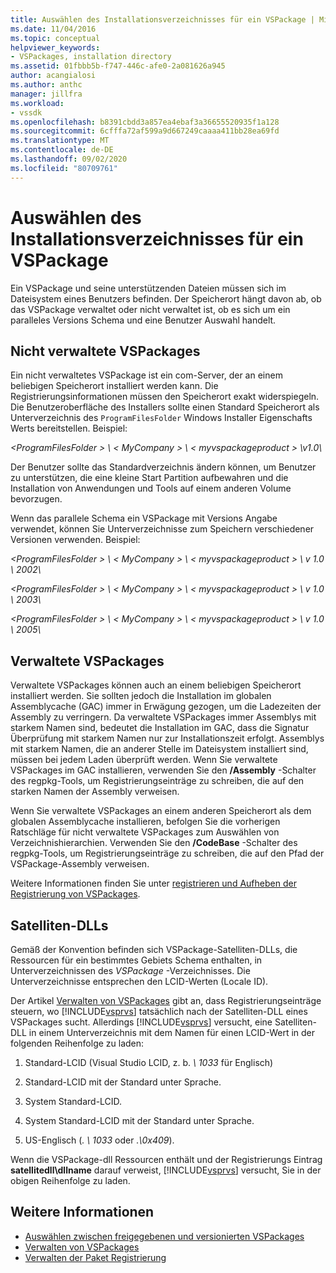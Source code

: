 ```yaml
---
title: Auswählen des Installationsverzeichnisses für ein VSPackage | Microsoft-Dokumentation
ms.date: 11/04/2016
ms.topic: conceptual
helpviewer_keywords:
- VSPackages, installation directory
ms.assetid: 01fbbb5b-f747-446c-afe0-2a081626a945
author: acangialosi
ms.author: anthc
manager: jillfra
ms.workload:
- vssdk
ms.openlocfilehash: b8391cbdd3a857ea4ebaf3a36655520935f1a128
ms.sourcegitcommit: 6cfffa72af599a9d667249caaaa411bb28ea69fd
ms.translationtype: MT
ms.contentlocale: de-DE
ms.lasthandoff: 09/02/2020
ms.locfileid: "80709761"
---
```

# <a name="choose-the-installation-directory-for-a-vspackage"></a>Auswählen des Installationsverzeichnisses für ein VSPackage
Ein VSPackage und seine unterstützenden Dateien müssen sich im Dateisystem eines Benutzers befinden. Der Speicherort hängt davon ab, ob das VSPackage verwaltet oder nicht verwaltet ist, ob es sich um ein paralleles Versions Schema und eine Benutzer Auswahl handelt.

## <a name="unmanaged-vspackages"></a>Nicht verwaltete VSPackages
 Ein nicht verwaltetes VSPackage ist ein com-Server, der an einem beliebigen Speicherort installiert werden kann. Die Registrierungsinformationen müssen den Speicherort exakt widerspiegeln. Die Benutzeroberfläche des Installers sollte einen Standard Speicherort als Unterverzeichnis des `ProgramFilesFolder` Windows Installer Eigenschafts Werts bereitstellen. Beispiel:

*&lt;ProgramFilesFolder &gt; \\ &lt; MyCompany &gt; \\ &lt; myvspackageproduct &gt; \v1.0\\*

 Der Benutzer sollte das Standardverzeichnis ändern können, um Benutzer zu unterstützen, die eine kleine Start Partition aufbewahren und die Installation von Anwendungen und Tools auf einem anderen Volume bevorzugen.

 Wenn das parallele Schema ein VSPackage mit Versions Angabe verwendet, können Sie Unterverzeichnisse zum Speichern verschiedener Versionen verwenden. Beispiel:

 *&lt;ProgramFilesFolder &gt; \\ &lt; MyCompany &gt; \\ &lt; myvspackageproduct &gt; \\ v 1.0 \\ 2002\\*

 *&lt;ProgramFilesFolder &gt; \\ &lt; MyCompany &gt; \\ &lt; myvspackageproduct &gt; \\ v 1.0 \\ 2003\\*

 *&lt;ProgramFilesFolder &gt; \\ &lt; MyCompany &gt; \\ &lt; myvspackageproduct &gt; \\ v 1.0 \\ 2005\\*

## <a name="managed-vspackages"></a>Verwaltete VSPackages
 Verwaltete VSPackages können auch an einem beliebigen Speicherort installiert werden. Sie sollten jedoch die Installation im globalen Assemblycache (GAC) immer in Erwägung gezogen, um die Ladezeiten der Assembly zu verringern. Da verwaltete VSPackages immer Assemblys mit starkem Namen sind, bedeutet die Installation im GAC, dass die Signatur Überprüfung mit starkem Namen nur zur Installationszeit erfolgt. Assemblys mit starkem Namen, die an anderer Stelle im Dateisystem installiert sind, müssen bei jedem Laden überprüft werden. Wenn Sie verwaltete VSPackages im GAC installieren, verwenden Sie den **/Assembly** -Schalter des regpkg-Tools, um Registrierungseinträge zu schreiben, die auf den starken Namen der Assembly verweisen.

 Wenn Sie verwaltete VSPackages an einem anderen Speicherort als dem globalen Assemblycache installieren, befolgen Sie die vorherigen Ratschläge für nicht verwaltete VSPackages zum Auswählen von Verzeichnishierarchien. Verwenden Sie den **/CodeBase** -Schalter des regpkg-Tools, um Registrierungseinträge zu schreiben, die auf den Pfad der VSPackage-Assembly verweisen.

 Weitere Informationen finden Sie unter [registrieren und Aufheben der Registrierung von VSPackages](../../extensibility/registering-and-unregistering-vspackages.md).

## <a name="satellite-dlls"></a>Satelliten-DLLs
 Gemäß der Konvention befinden sich VSPackage-Satelliten-DLLs, die Ressourcen für ein bestimmtes Gebiets Schema enthalten, in Unterverzeichnissen des *VSPackage* -Verzeichnisses. Die Unterverzeichnisse entsprechen den LCID-Werten (Locale ID).

 Der Artikel [Verwalten von VSPackages](../../extensibility/managing-vspackages.md) gibt an, dass Registrierungseinträge steuern, wo [!INCLUDE[vsprvs](../../code-quality/includes/vsprvs_md.md)] tatsächlich nach der Satelliten-DLL eines VSPackages sucht. Allerdings [!INCLUDE[vsprvs](../../code-quality/includes/vsprvs_md.md)] versucht, eine Satelliten-DLL in einem Unterverzeichnis mit dem Namen für einen LCID-Wert in der folgenden Reihenfolge zu laden:

1. Standard-LCID (Visual Studio LCID, z. b. *\ 1033* für Englisch)

2. Standard-LCID mit der Standard unter Sprache.

3. System Standard-LCID.

4. System Standard-LCID mit der Standard unter Sprache.

5. US-Englisch (*. \ 1033* oder *.\0x409*).

Wenn die VSPackage-dll Ressourcen enthält und der Registrierungs Eintrag **satellitedll\dllname** darauf verweist, [!INCLUDE[vsprvs](../../code-quality/includes/vsprvs_md.md)] versucht, Sie in der obigen Reihenfolge zu laden.

## <a name="see-also"></a>Weitere Informationen
- [Auswählen zwischen freigegebenen und versionierten VSPackages](../../extensibility/choosing-between-shared-and-versioned-vspackages.md)
- [Verwalten von VSPackages](../../extensibility/managing-vspackages.md)
- [Verwalten der Paket Registrierung](https://msdn.microsoft.com/library/f69e0ea3-6a92-4639-8ca9-4c9c210e58a1)
